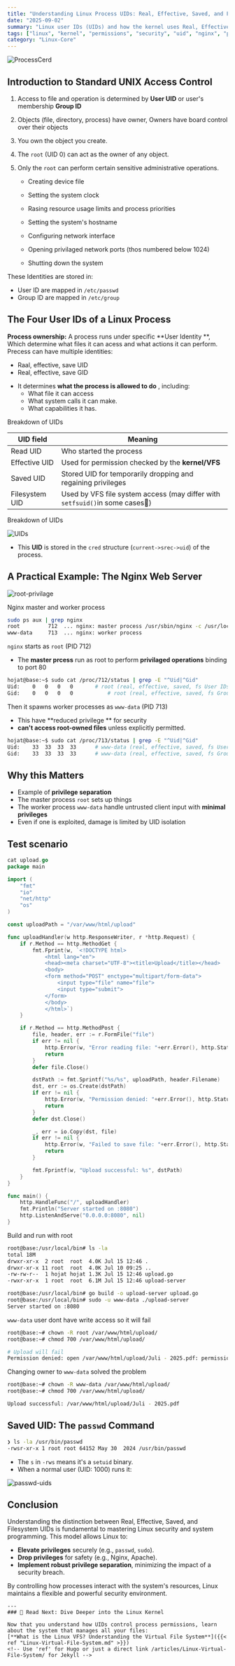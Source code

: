 ```yaml
---
title: "Understanding Linux Process UIDs: Real, Effective, Saved, and Filesystem"
date: "2025-09-02"
summary: "Linux user IDs (UIDs) and how the kernel uses Real, Effective, Saved, and Filesystem UIDs to manage permissions and security for processes like Nginx and passwd."
tags: ["linux", "kernel", "permissions", "security", "uid", "nginx", "processes"]
category: "Linux-Core"
---
```




![ProcessCerd](/ProjectPic/ProcessCerd.png)



## Introduction to Standard UNIX Access Control


1. Access to file and operation is determined by **User UID** or user's membership **Group ID**

2. Objects (file, directory, process) have owner, Owners have board control over their objects

3. You own the object you create.

4. The `root` (UID 0) can act as the owner of any object.

5. Only the `root` can perform certain sensitive administrative operations.
	+ Creating device file
	
	+ Setting the system clock
	
	+ Rasing resource usage limits and process priorities
	
	+ Setting the system's hostname
	
	+ Configuring network interface
	
	+ Opening privilaged network ports (thos numbered below 1024)
	
	+ Shutting down the system
	
	  


These Identities are stored in:

- User ID are mapped in  `/etc/passwd`
- Group ID are mapped in `/etc/group`

## The Four User IDs of a Linux Process

**Process ownership:** A process runs under specific **User Identity **, Which determine what files it can acess and what actions it can perform. Precess can have multiple identities:
  - Raal, effective, save UID
  - Real, effective, save GID

+ It determines **what the process is allowed to do** , including:
  + What file it can access 
  + What system calls it can make.
  + What capabilities it has.

 Breakdown of UIDs

| UID field      | Meaning                                                      |
| -------------- | ------------------------------------------------------------ |
| Read UID       | Who started the process                                      |
| Effective UID  | Used for permission checked by the **kernel/VFS**            |
| Saved UID      | Stored UID for temporarily dropping and regaining privileges |
| Filesystem UID | Used by VFS file system access (may differ with `setfsuid()`in some cases🧠) |





 Breakdown of UIDs

![UIDs](/Users/hojat/Documents/github/mine/hojat-gazestani.github.io/public/ProjectPic/UIDs.png)



+ This **UID** is stored in the `cred` structure (`current->srec->uid`) of the process.



## A Practical Example: The Nginx Web Server

![root-privilage](/ProjectPic/root-privilage.png)



Nginx master and worker process

```sh
sudo ps aux | grep nginx
root         712  ... nginx: master process /usr/sbin/nginx -c /usr/local/www/nginx.conf
www-data     713  ... nginx: worker process
```



`nginx` starts as `root` (PID 712)

+ The **master prcess** run as root to perform  **privilaged operations** binding to port 80

```sh
hojat@base:~$ sudo cat /proc/712/status | grep -E "^Uid|^Gid"
Uid:	0	0	0	0 		# root (real, effective, saved, fs User IDs)
Gid:	0	0	0	0			# root (real, effective, saved, fs Group IDs)
```



Then it spawns worker processes as `www-data` (PID 713)

+ This have **reduced privilege ** for security
+ **can't access root-owned files** unless explicitly permitted.

```sh
hojat@base:~$ sudo cat /proc/713/status | grep -E "^Uid|^Gid"
Uid:	33	33	33	33		# www-data (real, effective, saved, fs User IDs)
Gid:	33	33	33	33		# www-data (real, effective, saved, fs Group IDs)
```




## Why this Matters

+ Example of **privilege separation**
+ The master process `root` sets up things
+ The worker process `www-data` handle untrusted client input with **minimal privileges**
+ Even if one is exploited, damage is limited by UID isolation



## Test scenario 

```go
cat upload.go
package main

import (
	"fmt"
	"io"
	"net/http"
	"os"
)

const uploadPath = "/var/www/html/upload"

func uploadHandler(w http.ResponseWriter, r *http.Request) {
	if r.Method == http.MethodGet {
		fmt.Fprint(w, `<!DOCTYPE html>
			<html lang="en">
			<head><meta charset="UTF-8"><title>Upload</title></head>
			<body>
			<form method="POST" enctype="multipart/form-data">
				<input type="file" name="file">
				<input type="submit">
			</form>
			</body>
			</html>`)
	}

	if r.Method == http.MethodPost {
		file, header, err := r.FormFile("file")
		if err != nil {
			http.Error(w, "Error reading file: "+err.Error(), http.StatusBadRequest)
			return
		}
		defer file.Close()

		dstPath := fmt.Sprintf("%s/%s", uploadPath, header.Filename)
		dst, err := os.Create(dstPath)
		if err != nil {
			http.Error(w, "Permission denied: "+err.Error(), http.StatusInternalServerError)
			return
		}
		defer dst.Close()

		_, err = io.Copy(dst, file)
		if err != nil {
			http.Error(w, "Failed to save file: "+err.Error(), http.StatusInternalServerError)
			return
		}

		fmt.Fprintf(w, "Upload successful: %s", dstPath)
	}
}

func main() {
	http.HandleFunc("/", uploadHandler)
	fmt.Println("Server started on :8080")
	http.ListenAndServe("0.0.0.0:8080", nil)
}
```



Build and run with root



```sh
root@base:/usr/local/bin# ls -la
total 18M
drwxr-xr-x  2 root  root  4.0K Jul 15 12:46 .
drwxr-xr-x 11 root  root  4.0K Jul 10 09:25 ..
-rw-rw-r--  1 hojat hojat 1.3K Jul 15 12:46 upload.go
-rwxr-xr-x  1 root  root  6.1M Jul 15 12:46 upload-server

root@base:/usr/local/bin# go build -o upload-server upload.go
root@base:/usr/local/bin# sudo -u www-data ./upload-server
Server started on :8080
```



`www-data` user dont have write access so it will fail

```sh
root@base:~# chown -R root /var/www/html/upload/
root@base:~# chmod 700 /var/www/html/upload/

# Upload will fail
Permission denied: open /var/www/html/upload/Juli - 2025.pdf: permission denied


```



Changing owner to `www-data`  solved the problem



```sh
root@base:~# chown -R www-data /var/www/html/upload/
root@base:~# chmod 700 /var/www/html/upload/

Upload successful: /var/www/html/upload/Juli - 2025.pdf
```





## Saved UID: The `passwd` Command



```sh
❯ ls -la /usr/bin/passwd
-rwsr-xr-x 1 root root 64152 May 30  2024 /usr/bin/passwd

```

+ The `s` in `-rws` means it's a `setuid` binary.
+ When a normal user (UID: 1000) runs it:

![passwd-uids](/Users/hojat/Documents/github/mine/hojat-gazestani.github.io/public/ProjectPic/passwd-uids.png)

## Conclusion

Understanding the distinction between Real, Effective, Saved, and Filesystem UIDs is fundamental to mastering Linux security and system programming. This model allows Linux to:

- **Elevate privileges** securely (e.g., `passwd`, `sudo`).
- **Drop privileges** for safety (e.g., Nginx, Apache).
- **Implement robust privilege separation**, minimizing the impact of a security breach.

By controlling how processes interact with the system's resources, Linux maintains a flexible and powerful security environment.



```
---
### 🔗 Read Next: Dive Deeper into the Linux Kernel

Now that you understand how UIDs control process permissions, learn about the system that manages all your files:
[**What is the Linux VFS? Understanding the Virtual File System**]({{< ref "Linux-Virtual-File-System.md" >}})
<!-- Use 'ref' for Hugo or just a direct link /articles/Linux-Virtual-File-System/ for Jekyll -->
```






